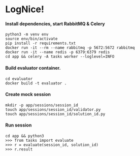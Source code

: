 # LogNice!

#### Install dependencies, start RabbitMQ & Celery

```
python3 -m venv env
source env/bin/activate
pip install -r requirements.txt
docker run -it --rm --name rabbitmq -p 5672:5672 rabbitmq
docker run -it --name redis -p 6379:6379 redis
cd app && celery -A tasks worker --loglevel=INFO
```

#### Build evaluator container.

```
cd evaluator
docker build -t evaluator .
```

#### Create mock session

```
mkdir -p app/sessions/session_id
touch app/sessions/session_id/validator.py
touch app/sessions/session_id/solution_id.py
```

#### Run session

```
cd app && python3
>>> from tasks import evaluate
>>> r = evaluate(session_id, solution_id)
>>> r.result
```
